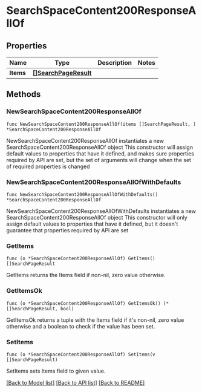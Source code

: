 # SearchSpaceContent200ResponseAllOf

## Properties

Name | Type | Description | Notes
------------ | ------------- | ------------- | -------------
**Items** | [**[]SearchPageResult**](SearchPageResult.md) |  | 

## Methods

### NewSearchSpaceContent200ResponseAllOf

`func NewSearchSpaceContent200ResponseAllOf(items []SearchPageResult, ) *SearchSpaceContent200ResponseAllOf`

NewSearchSpaceContent200ResponseAllOf instantiates a new SearchSpaceContent200ResponseAllOf object
This constructor will assign default values to properties that have it defined,
and makes sure properties required by API are set, but the set of arguments
will change when the set of required properties is changed

### NewSearchSpaceContent200ResponseAllOfWithDefaults

`func NewSearchSpaceContent200ResponseAllOfWithDefaults() *SearchSpaceContent200ResponseAllOf`

NewSearchSpaceContent200ResponseAllOfWithDefaults instantiates a new SearchSpaceContent200ResponseAllOf object
This constructor will only assign default values to properties that have it defined,
but it doesn't guarantee that properties required by API are set

### GetItems

`func (o *SearchSpaceContent200ResponseAllOf) GetItems() []SearchPageResult`

GetItems returns the Items field if non-nil, zero value otherwise.

### GetItemsOk

`func (o *SearchSpaceContent200ResponseAllOf) GetItemsOk() (*[]SearchPageResult, bool)`

GetItemsOk returns a tuple with the Items field if it's non-nil, zero value otherwise
and a boolean to check if the value has been set.

### SetItems

`func (o *SearchSpaceContent200ResponseAllOf) SetItems(v []SearchPageResult)`

SetItems sets Items field to given value.



[[Back to Model list]](../README.md#documentation-for-models) [[Back to API list]](../README.md#documentation-for-api-endpoints) [[Back to README]](../README.md)



